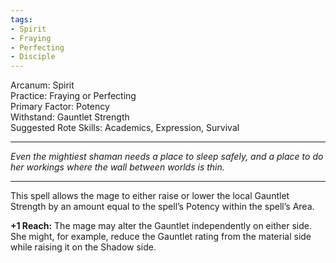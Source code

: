 ```yaml
---
tags:
- Spirit
- Fraying
- Perfecting
- Disciple
---
```


Arcanum: Spirit\
Practice: Fraying or Perfecting\
Primary Factor: Potency\
Withstand: Gauntlet Strength\
Suggested Rote Skills: Academics, Expression, Survival

---

_Even the mightiest shaman needs a place to sleep safely, and a place to do her workings where the wall between worlds is thin._

---

This spell allows the mage to either raise or lower the local Gauntlet Strength by an amount equal to the spell’s Potency within the spell’s Area.

**+1 Reach:** The mage may alter the Gauntlet independently on either side. She might, for example, reduce the Gauntlet rating from the material side while raising it on the Shadow side.